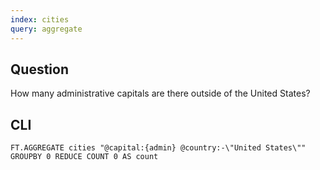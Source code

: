 ```yaml
---
index: cities
query: aggregate
---
```


## Question

How many administrative capitals are there outside of the United States?

## CLI

```
FT.AGGREGATE cities "@capital:{admin} @country:-\"United States\"" GROUPBY 0 REDUCE COUNT 0 AS count
```